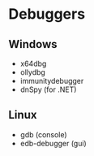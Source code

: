 # Debuggers

## Windows
- x64dbg
- ollydbg
- immunitydebugger
- dnSpy (for .NET)

## Linux
- gdb (console)
- edb-debugger (gui)
